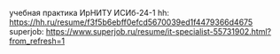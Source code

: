 учебная практика ИрНИТУ ИСИб-24-1
hh: https://hh.ru/resume/f3f5b6ebff0efcd5670039ed1f4479366d4675
superjob: https://www.superjob.ru/resume/it-specialist-55731902.html?from_refresh=1